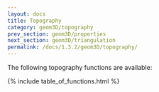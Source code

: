 ```yaml
---
layout: docs
title: Topography
category: geom3D/topography
prev_section: geom3D/properties
next_section: geom3D/triangulation
permalink: /docs/1.3.2/geom3D/topography/
---
```


The following topography functions are available:

{% include table_of_functions.html %}
